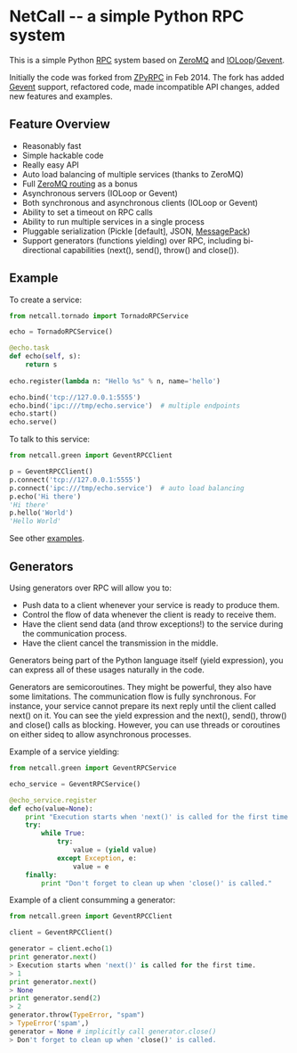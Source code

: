 # NetCall -- a simple Python RPC system

This is a simple Python [RPC](http://en.wikipedia.org/wiki/Remote_procedure_call)
system based on [ZeroMQ](http://zeromq.org/tutorials:dealer-and-router)
and [IOLoop](http://zeromq.github.io/pyzmq/api/generated/zmq.eventloop.ioloop.html#zmq.eventloop.ioloop.ZMQIOLoop)/[Gevent](http://www.gevent.org/).

Initially the code was forked from [ZPyRPC](https://github.com/ellisonbg/zpyrpc) in Feb 2014.
The fork has added [Gevent](http://www.gevent.org/) support, refactored code, made incompatible API changes,
added new features and examples.

## Feature Overview

* Reasonably fast
* Simple hackable code
* Really easy API
* Auto load balancing of multiple services (thanks to ZeroMQ)
* Full [ZeroMQ routing](http://zeromq.org/tutorials:dealer-and-router) as a bonus
* Asynchronous servers (IOLoop or Gevent)
* Both synchronous and asynchronous clients (IOLoop or Gevent)
* Ability to set a timeout on RPC calls
* Ability to run multiple services in a single process
* Pluggable serialization (Pickle [default], JSON, [MessagePack](http://msgpack.org/))
* Support generators (functions yielding) over RPC, including bi-directional capabilities (next(), send(), throw() and close()).

## Example

To create a service:

```python
from netcall.tornado import TornadoRPCService

echo = TornadoRPCService()

@echo.task
def echo(self, s):
    return s
    
echo.register(lambda n: "Hello %s" % n, name='hello')    

echo.bind('tcp://127.0.0.1:5555')
echo.bind('ipc:///tmp/echo.service')  # multiple endpoints
echo.start()
echo.serve()
```

To talk to this service:

```python
from netcall.green import GeventRPCClient

p = GeventRPCClient()
p.connect('tcp://127.0.0.1:5555')
p.connect('ipc:///tmp/echo.service')  # auto load balancing
p.echo('Hi there')
'Hi there'
p.hello('World')
'Hello World'
```

See other [examples](https://github.com/aglyzov/netcall/tree/master/examples).

## Generators

Using generators over RPC will allow you to:
* Push data to a client whenever your service is ready to produce them.
* Control the flow of data whenever the client is ready to receive them.
* Have the client send data (and throw exceptions!) to the service during the communication process.
* Have the client cancel the transmission in the middle.

Generators being part of the Python language itself (yield expression), you can express all of these usages naturally in the code.

Generators are semicoroutines. They might be powerful, they also have some limitations. The communication flow is fully synchronous. For instance, your service cannot prepare its next reply until the client called next() on it. You can see the yield expression and the next(), send(), throw() and close() calls as blocking. However, you can use threads or coroutines on either sideq to allow asynchronous processes.

Example of a service yielding:

```python
from netcall.green import GeventRPCService

echo_service = GeventRPCService()

@echo_service.register
def echo(value=None):
    print "Execution starts when 'next()' is called for the first time."
    try:
        while True:
            try:
                value = (yield value)
            except Exception, e:
                value = e
    finally:
        print "Don't forget to clean up when 'close()' is called."
```

Example of a client consumming a generator:

```python
from netcall.green import GeventRPCClient

client = GeventRPCClient()

generator = client.echo(1)
print generator.next()
> Execution starts when 'next()' is called for the first time.
> 1
print generator.next()
> None
print generator.send(2)
> 2
generator.throw(TypeError, "spam")
> TypeError('spam',)
generator = None # implicitly call generator.close()
> Don't forget to clean up when 'close()' is called.
```

